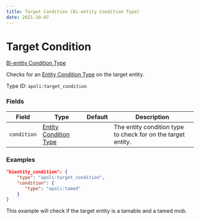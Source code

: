 ```yaml
---
title: Target Condition (Bi-entity Condition Type)
date: 2021-10-07
---
```


# Target Condition

[Bi-entity Condition Type](../bientity_condition_types.md)

Checks for an [Entity Condition Type](../entity_condition_types.md) on the target entity.

Type ID: `apoli:target_condition`

### Fields

Field  | Type | Default | Description
-------|------|---------|------------
`condition` | [Entity Condition Type](../entity_condition_types.md) | | The entity condition type to check for on the target entity.

### Examples

```json
"bientity_condition": {
    "type": "apoli:target_condition",
    "condition": {
       "type": "apoli:tamed"
    }
}
```

This example will check if the target entity is a tamable and a tamed mob.
